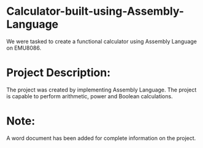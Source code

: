 # Calculator-built-using-Assembly-Language
We were tasked to create a functional calculator using Assembly Language on EMU8086.
# Project Description:
The project was created by implementing Assembly Language. The project is capable to perform arithmetic, power and Boolean calculations. 
# Note:
A word document has been added for complete information on the project.
